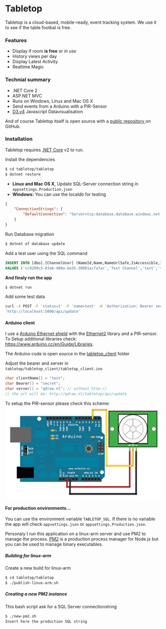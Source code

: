 # Tabletop

Tabletop is a cloud-based, mobile-ready, event tracking system. We use it to see if the table footbal is free.

### Features
  - Display if room __is free__ or _in use_
  - History views per day
  - Display Latest Activity
  - Realtime Magic

### Technial summary
  - .NET Core 2
  - ASP.NET MVC
  - Runs on Windows, Linux and Mac OS X
  - Send events from a Arduino with a PIR-Sensor
  - [D3.v4](https://d3js.org/) Javascript Datavisualisation

And of course Tabletop itself is open source with a [public repository ](https://github.com/qdraw/tabletop) on GitHub.

### Installation

Tabletop requires [.NET Core](https://www.microsoft.com/net/core) v2 to run.

Install the dependencies
```sh
$ cd tabletop/tabletop
$ dotnet restore
```
  - **Linux and Mac OS X**, Update SQL-Server connection string in `appsettings.Production.json`
  - **Windows:** You can use the localdb for testing

```json
{
    "ConnectionStrings": {
        "DefaultConnection": "Server=tcp:database.database.windows.net,1433;Database=databasename;Persist Security Info=False;User ID=adminusername;Password=adminpassword;MultipleActiveResultSets=False;Encrypt=True;TrustServerCertificate=False;Connection Timeout=30;"
    }
}
```
Run Database migration
```sh
$ dotnet ef database update
```

Add a test user using the SQL command
```sql
INSERT INTO [dbo].[ChannelUser] (NameId,Name,NameUrlSafe,IsAccessible,IsVisible,Bearer)
VALUES ('cc9299c5-03a6-409a-be35-30981acfa7ac','Test Channel','test','true','true','secret')
```
**And finaly run the app**

```sh
$ dotnet run
```

Add some test data
```sh
curl -X POST -F 'status=1' -F 'name=test' -H 'Authorization: Bearer secret'
'http://localhost:5000/api/update'
```
#### Arduino client

I use a [Arduino Ethernet shield](https://www.arduino.cc/en/Reference/Ethernet) with the [Ethernet2](https://github.com/adafruit/Ethernet2) library and a PIR-sensor. To Setup additional libraries check: https://www.arduino.cc/en/Guide/Libraries.

The Arduino code is open source in the [tabletop_client](tabletop_client) folder

Adjust the bearer and server in `tabletop/tabletop_client/tabletop_client.ino`
```cpp
char clientName[] = "test";
char Bearer[] = "secret";
char server[] = "qdraw.nl"; // without http://
// the url will be: http://qdraw.nl/tabletop/api/update
```

To setup the PIR-sensor please check this scheme:
![Tabletop Scheme](tabletop_client/tabletop_scheme.gif "Tabletop Scheme")


#### For production environments...

You can use the environment variable `TABLETOP_SQL`. If there is no variable the app will check `appsettings.json` or `appsettings.Production.json`.

Personaly I run this application on a linux-arm server and use PM2 to manage the process. [PM2](http://pm2.keymetrics.io/) is a production process manager for Node.js but you can be used to manage binary executables.

##### Building for linux-arm
Create a new build for linux-arm
```sh
$ cd tabletop/tabletop
$ ./publish-linux-arm.sh
```
##### Creating a new PM2 instance
This bash script ask for a SQL Server connectionstring
```sh
$ ./new-pm2.sh
Insert here the production SQL string
```
